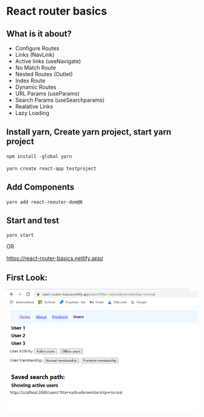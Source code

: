 # React router basics

## What is it about?

- Configure Routes
- Links (NavLink)
- Active links (useNavigate)
- No Match Route
- Nested Routes (Outlet)
- Index Route
- Dynamic Routes
- URL Params (useParams)
- Search Params (useSearchparams)
- Realative Links
- Lazy Loading


## Install yarn, Create yarn project, start yarn project

```
npm install -global yarn

yarn create react-app testproject

```

## Add Components

```
yarn add react-reouter-dom@6
```

## Start and test 

```
yarn start
```

OR

https://react-router-basics.netlify.app/


## First Look:

![This is an image](screenshot.png)



